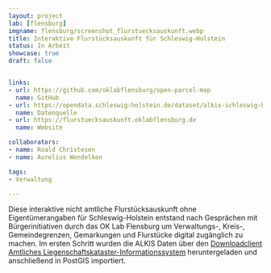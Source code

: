 ```yaml
---
layout: project
lab: [flensburg]
imgname: flensburg/screenshot_flurstuecksauskunft.webp
title: Interaktive Flurstücksauskunft für Schleswig-Holstein
status: In Arbeit
showcase: true
draft: false


links:
- url: https://github.com/oklabflensburg/open-parcel-map
  name: GitHub
- url: https://opendata.schleswig-holstein.de/dataset/alkis-schleswig-holstein-ohne-eigentumerangaben
  name: Datenquelle
- url: https://flurstuecksauskunft.oklabflensburg.de
  name: Website

collaborators:
- name: Roald Christesen
- name: Aurelius Wendelken

tags:
- Verwaltung

---
```


Diese interaktive nicht amtliche Flurstücksauskunft ohne Eigentümerangaben für Schleswig-Holstein entstand nach Gesprächen mit Bürgerinitiativen durch das OK Lab Flensburg um Verwaltungs-, Kreis-, Gemeindegrenzen, Gemarkungen und Flurstücke digital zugänglich zu machen. Im ersten Schritt wurden die ALKIS Daten über den [Downloadclient Amtliches Liegenschaftskataster-Informationssystem](https://geodaten.schleswig-holstein.de/gaialight-sh/_apps/dladownload/dl-alkis.html) heruntergeladen und anschließend in PostGIS importiert.

